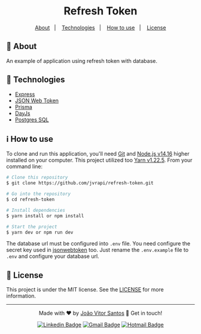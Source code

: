 <h1 align="center"> 
Refresh Token
</h1>

<p align="center">
  <a href="#-about">About</a>&nbsp;&nbsp;&nbsp;|&nbsp;&nbsp;&nbsp;
  <a href="#-technologies">Technologies</a>&nbsp;&nbsp;&nbsp;|&nbsp;&nbsp;&nbsp;
  <a href="#information_source-how-to-use">How to use</a>&nbsp;&nbsp;&nbsp;|&nbsp;&nbsp;&nbsp;
  <a href="#-license">License</a>
</p>

## 📖 About
An example of application using refresh token with database.
## 🚀 Technologies
- [Express](https://expressjs.com/pt-br/)
- [JSON Web Token](https://github.com/auth0/node-jsonwebtoken)
- [Prisma](https://www.prisma.io/)
- [DayJs](https://day.js.org/)
- [Postgres SQL](https://www.postgresql.org/)


## :information_source: How to use

To clone and run this application, you'll need [Git](https://git-scm.com) and  [Node.js v14.16](https://nodejs.org) higher installed on your computer. This project utilized too [Yarn v1.22.5](https://yarnpkg.com). From your command line:

```bash
# Clone this repository
$ git clone https://github.com/jvrapi/refresh-token.git

# Go into the repository
$ cd refresh-token

# Install dependencies
$ yarn install or npm install

# Start the project
$ yarn dev or npm run dev

```

The database url must be configured into `.env` file. You need configure the secret key used in [jsonwebtoken](https://github.com/auth0/node-jsonwebtoken) too. Just rename the `.env.example` file to `.env` and configure your database url.

## 📝 License
This project is under the MIT license. See the [LICENSE](LICENSE) for more information.

---


<div align="center">


Made with ❤ by [João Vitor Santos](https://github.com/jvrapi) 👋 Get in touch!

[![Linkedin Badge](https://img.shields.io/badge/-João%20Vitor-blue?style=flat-square&logo=Linkedin&logoColor=white&link=https://www.linkedin.com/in/joaovitorssdelima/)](https://www.linkedin.com/in/joaovitorssdelima/) 
[![Gmail Badge](https://img.shields.io/badge/-Gmail-c14438?style=flat-square&logo=Gmail&logoColor=white&link=mailto:joaooviitoorr@gmail.com)](mailto:joaooviitoorr@gmail.com) 
[![Hotmail Badge](https://img.shields.io/badge/-Hotmail-0078d4?style=flat-square&logo=microsoft-outlook&logoColor=white&link=mailto:joaooviitorr@hotmail.com)](mailto:joaooviitorr@hotmail.com)
	
</div>
